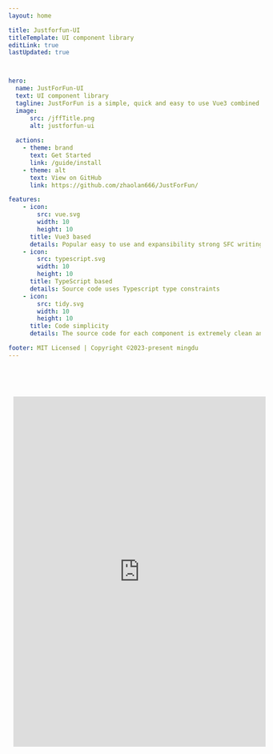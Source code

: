 ```yaml
---
layout: home

title: Justforfun-UI
titleTemplate: UI component library
editLink: true
lastUpdated: true



hero:
  name: JustForFun-UI
  text: UI component library
  tagline: JustForFun is a simple, quick and easy to use Vue3 combined UI framework.
  image:
      src: /jffTitle.png
      alt: justforfun-ui
      
  actions: 
    - theme: brand
      text: Get Started
      link: /guide/install
    - theme: alt
      text: View on GitHub
      link: https://github.com/zhaolan666/JustForFun/

features:
    - icon: 
        src: vue.svg
        width: 10
        height: 10
      title: Vue3 based
      details: Popular easy to use and expansibility strong SFC writing
    - icon: 
        src: typescript.svg
        width: 10
        height: 10
      title: TypeScript based
      details: Source code uses Typescript type constraints
    - icon: 
        src: tidy.svg
        width: 10
        height: 10
      title: Code simplicity
      details: The source code for each component is extremely clean and concise

footer: MIT Licensed | Copyright ©2023-present mingdu
---      
```


<iframe src="https://stackblitz.com/edit/vue-lbh1hk?file=src%2Fmain.js" style="width:100%; margin:50px auto; padding: 10px; height: 700px; border: 0; border-radius: 4px; overflow: hidden;" title="justforfun-ui"></iframe>


<style>
  :root {
  --demoblock-border: var(--vp-c-divider-light);
  --demoblock-control: #d3dce6;
  --demoblock-control-bg: var(--vp-c-bg);
  --demoblock-control-bg-hover: #f9fafc;
  --demoblock-description-bg: var(--vp-c-bg);
}

html.dark {
  --demoblock-control: #8b9eb0;
  --demoblock-control-bg-hover: var(--vp-c-bg);
  --demoblock-description-bg: var(--vp-code-bg-color);
}
  :root {
     --vp-home-hero-name-color:  transparent;
  --vp-home-hero-name-background: -webkit-linear-gradient(120deg, #BE93FD, #4FFBDF);
  --vp-c-brand:  #845EC2;
  --vp-c-brand-light:    #BE93FD;
  --vp-c-brand-lighter:   #DCB0FF;
  --vp-c-brand-lightest: #bcc0ff;
  --vp-c-brand-dark:   #593796;
  --vp-c-brand-darker:   #8A2BE2;
  }

</style>

